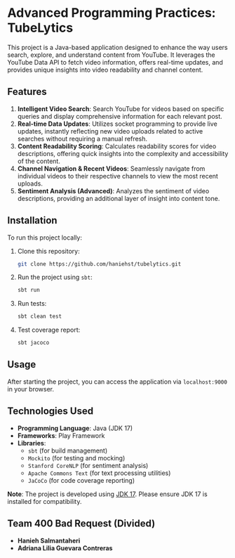 # Advanced Programming Practices: TubeLytics

This project is a Java-based application designed to enhance the way users search, explore, and understand content from YouTube. It leverages the YouTube Data API to fetch video information, offers real-time updates, and provides unique insights into video readability and channel content.

## Features
1. **Intelligent Video Search**: Search YouTube for videos based on specific queries and display comprehensive information for each relevant post.
2. **Real-time Data Updates**: Utilizes socket programming to provide live updates, instantly reflecting new video uploads related to active searches without requiring a manual refresh.
3. **Content Readability Scoring**: Calculates readability scores for video descriptions, offering quick insights into the complexity and accessibility of the content.
4. **Channel Navigation & Recent Videos**: Seamlessly navigate from individual videos to their respective channels to view the most recent uploads.
5. **Sentiment Analysis (Advanced)**: Analyzes the sentiment of video descriptions, providing an additional layer of insight into content tone.



## Installation
To run this project locally:

1. Clone this repository:
    ```bash
    git clone https://github.com/haniehst/tubelytics.git
    ```

2. Run the project using `sbt`:
    ```bash
    sbt run
    ```
3. Run tests:
    ```bash
    sbt clean test
    ```
4. Test coverage report:
    ```bash
    sbt jacoco
    ```
## Usage
After starting the project, you can access the application via `localhost:9000` in your browser.

## Technologies Used

- **Programming Language**: Java (JDK 17)
- **Frameworks**: Play Framework
- **Libraries**:
    - `sbt` (for build management)
    - `Mockito` (for testing and mocking)
    - `Stanford CoreNLP` (for sentiment analysis)
    - `Apache Commons Text` (for text processing utilities)
    - `JaCoCo` (for code coverage reporting)


**Note**: The project is developed using [JDK 17](https://jdk.java.net/17/). Please ensure JDK 17 is installed for compatibility.

## Team 400 Bad Request (Divided)

- **Hanieh Salmantaheri**
- **Adriana Lilia Guevara Contreras**
